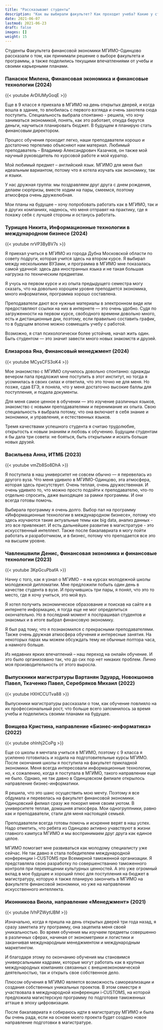 ```yaml
---
title: "Рассказывают студенты"
description: "Как вы выбирали факультет? Как проходит учеба? Какие у студентов карьерные планы?"
date: 2021-06-07
lastmod: 2021-06-23
draft: false
images: []
weight: 15
---
```


Студенты Факультета финансовой экономики МГИМО-Одинцово рассказали о том, как принимали решение о выборе факультета и программы, а также поделились текущими впечатлениями от учебы и своими карьерными планами.

### Панасюк Милена, Финансовая экономика и финансовые технологии (2024)

{{< youtube ArDlUMyGoqE >}}

<p>

Еще в 9 классе я приехала в МГИМО на день открытых дверей,​ и когда вошла в здание, то влюбилась с первого взгляда и очень захотела сюда поступить. Специальность выбрала спонтанно - решила, что хочу заниматься экономикой, понять, как это работает, откуда берутся деньги, научиться планировать бюджет. В будущем я планирую стать финансовым директором.

Процесс обучения проходит легко, наши преподаватели хорошо и достаточно терпеливо объясняют нам материал. Любимый преподаватель – Владимир Александрович Казачков, он также мой научный руководитель по курсовой работе и мой куратор.

Мой любимый предмет – английский язык. МГИМО для меня был идеальным вариантом, потому что я хотела изучать как экономику, так и языки.

У нас дружная группа: мы поздравляем друг друга с днем рождения, делаем сюрпризы, вместе ходим на пары, смеемся, поэтому атмосфера очень дружелюбная.

Мои планы на будущее – хочу​ попробовать работать как в МГИМО, так и в других​ компаниях, надеюсь, что меня отправят на практику, где я покажу себя с лучшей стороны и останусь работать.

### Турищев Никита, Информационные технологии в международном бизнесе (2024)

{{< youtube nrVP3ByBV7s >}}

<p>

Я приехал учиться в МГИМО из города Дубна Московской области по совету подруги, которая учится здесь на втором курсе. Я выбирал между несколькими ВУЗами, и программа в МГИМО мне показалась самой удачной: здесь два иностранных языка и не такая большая нагрузка по техническим предметам.

Я учусь на первом курсе и из опыта предыдущего семестра могу сказать, что на довольно хорошем уровне преподается экономика, много информатики, программа хорошо составлена.

Преподаватели дают все нужные материалы в электронном виде или предоставляют ссылки на них в интернете — это очень удобно. Судя по загруженности на первом курсе, свободного времени довольно много, есть и дистанционные дни, поэтому, если правильно составить график, то в будущем вполне можно совмещать учебу с работой.

Возможно, я стал психологически более устойчив, начал жить один. Быть студентом — это значит завести много новых знакомств и друзей.

### Елизарова Яна, Финансовый менеджмент (2024)

{{< youtube MCysCFS3oK4 >}}

<p>

Мое знакомство с МГИМО случилось довольно спонтанно: однажды вечером папа предложил мне поступить в этот институт, но тогда я усомнилась в своих силах и ответила, что это точно не для меня. Но
позже, сдав ЕГЭ, я поняла, что у меня достаточно высокие баллы для поступления, и подала документы.

Для меня самое ценное в обучении — это изучение различных языков, знакомство с новыми преподавателями и перенимание их опыта. Свою специальность я выбрала потому, что она включает в себя
знание и экономики, и управления, и естественных языков.

Тремя качествами успешного студента я считаю трудолюбие, открытость к новым знаниям и любовь к обучению. Будущим студентам я бы дала три совета: не бояться, быть открытыми
и искать больше новых друзей.

### Васильева Анна, ИТМБ (2023)

{{< youtube vmZb8So8DhA >}}

<p>

Я поступила в наш университет не совсем обычно — я перевелась из другого вуза. Что меня удивило в МГИМО-Одинцово, эта атмосфера, которая здесь присутствует. Очень теплая, очень дружественная. И очень удивило то, что можно просто подойти к преподавателю, что-то отдельно спросить, даже выходящее за рамки программы. И они всегда готовы помочь.

Выбирала программу я очень долго. Выбор пал на программу «Информационные технологии в международном бизнесе», потому что здесь изучаются такие актуальные темы как big data, анализ данных - это все привлекает. И есть дальнейшее развитие в магистратуре - это искусственный интеллект. Также после бакалавриата я могу пойти работать и разработчиком, и в бизнес, потому что преподается все это на высшем уровне.

### Чавлеишвили Денис, Финансовая экономика и финансовые технологии (2023)

{{< youtube 3KpGcuPbafA >}}

<p>

Начну с того, как я узнал о МГИМО – я на курсах молодежной школы молодежной дипломатии. Мне предложили побыть один день в качестве студента в вузе. И проучившись три пары, я понял, что это то место, где я хочу учиться, это мой вуз.

Я хотел получить экономическое образование и поискав на сайте и в интернете информацию, я тогда еще не мог определиться окончательно. Но в последний момент я поспрашивал студентов и знакомых и в итоге выбрал финансовую экономику.

Я был рад тому, что я познакомился с прекрасными преподавателями. Также очень дружная атмосфера обучения и интересные занятия. На некоторых парах мы можем обсуждать тему не обычные полтора часа, а намного больше.

Из недавних ярких впечатлений – наш переход на онлайн обучение. И это было организовано так, что до сих пор нет никаких проблем. Лично моя производительность от этого выросла.

### Выпускники магистратуры  Вартанян Эдуард, Новокшонов Павел, Ткаченко Павел, Серебряков Михаил (2022) 

{{< youtube HXHCCUTva88 >}}  

Выпускники магистратуры рассказали о том, как обучение повлияло на их профессиональный рост, что больше всего запомнилось за время учебы и поделились своими планами на будущее.

### Воищева Кристина, направление «Бизнес-информатика» (2022)

{{< youtube ohlnhj2CoPg >}}

<p>

Еще со школы я мечтала учиться в МГИМО, поэтому с 9 класса я усиленно готовилась и ходила на подготовительные курсы МГИМО. После окончания школы я поступила на факультет прикладной экономики. Меня всегда интересовали информационные технологии, но, к сожалению, когда я поступала в МГИМО, такого направлении еще не было. Однако, не так давно в Одинцовском филиале открылось направление бизнес-информатики.

Я решила, что это шанс осуществить мою мечту. Поэтому я все обдумала и перевелась на факультет финансовой экономики. Одинцовский филиал сразу же покорил меня своим уютом. В университете теплая, домашняя атмосфера. Мои одногруппники, равно как и преподаватели, стали для меня настоящей семьей.

Преподаватели всегда готовы помочь и искренне верят в наш успех. Надо отметить, что ребята из Одинцово активно учавствуют в жизни главного кампуса МГИМО и мы воспринимаем друг друга как единое целое.

МГИМО помогает мне развиваться как молодому специалисту уже сейчас. Не так давно я стала победителем международной конференции i-CUSTOMS при Всемирной таможенной организации. Я представляла свою разработку по совершенстванию таможенного контроля при перемещении культурных ценностей. А это уже огромный вклад в мое будущее и хороший плюс для поступления на бюджет в магистратуру, которую я также планирую закончить в МГИМО на факультете финансовой экономики, но уже на направлении искусственного интеллекта.

### Иконникова Виола, направление «Менеджмент» (2021)

{{< youtube lVhPZWytUBM >}}

<p>

Изначально, когда я пришла на день открытых дверей три года назад, я сразу заметила эту программу, она зацепила меня своей уникальностью. Во время обучения мы изучаем предметы совершенно в различных сферах, начиная от эконометрики и логистики и заканчивая международным менеджментом и международным маркетингом.

И благодаря этому по окончанию обучения мы становимся универсальными кадрами, которые могут работать как в крупных международных компаниях связанных с внешнеэкономической деятельностью, так и открыть свое собственное дело.

Плюсом обучения в МГИМО является возможность самореализации и создания собственных уникальных проектов. В этом семестре я участвовала в международной конференции i-CUSTOMS, на которой предложила магистерскую программу по подготовке таможенных атташе в эпоху цифровизации.

После бакалавриата я собираюсь идти в магистратуру МГИМО и была бы очень рада, если на основе моего проекта будет создано новое направление подготовки в магистратуре.
